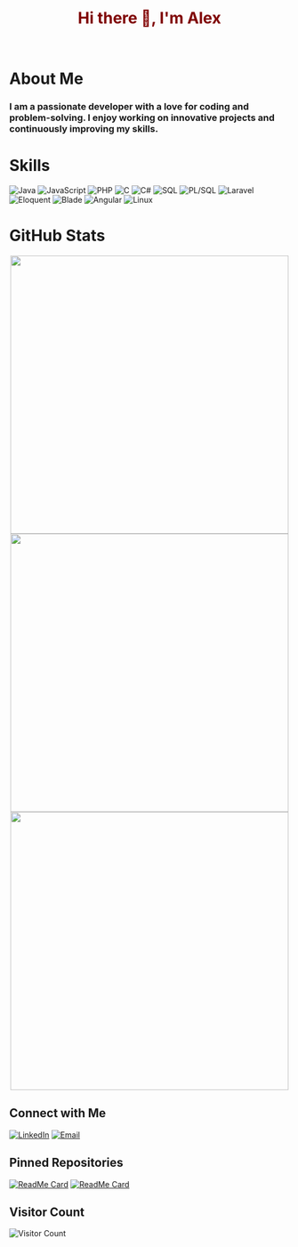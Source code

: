 <div align="center">
  <h1 style="color:#800000;">Hi there 👋, I'm Alex</h1>
</div>
<br>
<div>
  <h1>About Me</h1>
  <h3>I am a passionate developer with a love for coding and problem-solving. I enjoy working on innovative projects and continuously improving my skills.</h3>
</div>

# Skills
![Java](https://img.shields.io/badge/Java-ED8B00?style=for-the-badge&logo=java&logoColor=white)
![JavaScript](https://img.shields.io/badge/JavaScript-F7DF1E?style=for-the-badge&logo=javascript&logoColor=black)
![PHP](https://img.shields.io/badge/PHP-777BB4?style=for-the-badge&logo=php&logoColor=white)
![C](https://img.shields.io/badge/C-A8B9CC?style=for-the-badge&logo=c&logoColor=white)
![C#](https://img.shields.io/badge/C%23-239120?style=for-the-badge&logo=c-sharp&logoColor=white)
![SQL](https://img.shields.io/badge/SQL-4479A1?style=for-the-badge&logo=sql&logoColor=white)
![PL/SQL](https://img.shields.io/badge/PL%2FSQL-336791?style=for-the-badge&logo=oracle&logoColor=white)
![Laravel](https://img.shields.io/badge/Laravel-FF2D20?style=for-the-badge&logo=laravel&logoColor=white)
![Eloquent](https://img.shields.io/badge/Eloquent-FF2D20?style=for-the-badge&logo=laravel&logoColor=white)
![Blade](https://img.shields.io/badge/Blade-FF2D20?style=for-the-badge&logo=laravel&logoColor=white)
![Angular](https://img.shields.io/badge/Angular-DD0031?style=for-the-badge&logo=angular&logoColor=white)
![Linux](https://img.shields.io/badge/Linux-FCC624?style=for-the-badge&logo=linux&logoColor=black)

<h1>GitHub Stats</h1>
<div align="center">
  <img width="500" src="https://github-readme-stats.vercel.app/api?username=AlexRuizRio&theme=radical&show_icons=true&hide_border=true&count_private=true" />
  <br>
  <img width="500" src="https://github-readme-streak-stats.herokuapp.com/?user=AlexRuizRio&theme=radical&hide_border=true" />
  <br>
  <img width="500" src="https://github-readme-stats.vercel.app/api/top-langs/?username=AlexRuizRio&theme=radical&show_icons=true&hide_border=true&layout=compact" />
</div>


## Connect with Me
[![LinkedIn](https://img.shields.io/badge/LinkedIn-blue?style=flat&logo=linkedin&logoColor=white)](https://www.linkedin.com/in/alejandro-ruiz-del-rio-082bba146)
[![Email](https://img.shields.io/badge/Email-D14836?style=flat&logo=gmail&logoColor=white)](mailto:alejandro.ruizrio@gmail.com)


## Pinned Repositories
[![ReadMe Card](https://github-readme-stats.vercel.app/api/pin/?username=AlexRuizRio&repo=your-repo-1&theme=radical)](https://github.com/AlexRuizRio/EcommerceConBlog) 
[![ReadMe Card](https://github-readme-stats.vercel.app/api/pin/?username=AlexRuizRio&repo=your-repo-2&theme=radical)](https://github.com/AlexRuizRio/libft)

## Visitor Count
![Visitor Count](https://komarev.com/ghpvc/?username=AlexRuizRio&color=red)
